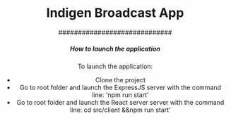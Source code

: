 <div align="center">
<h1>Indigen Broadcast App</h1>

#############################

##### How to launch the application

To launch the application:

- Clone the project
- Go to root folder and launch the ExpressJS server with the command line: 'npm run start'
- Go to root folder and launch the React server server with the command line: cd src/client &&npm run start'
